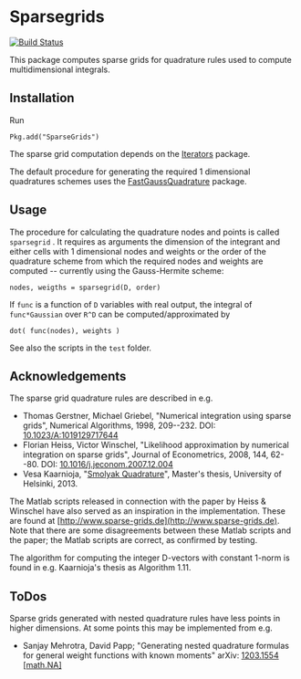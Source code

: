 # Sparsegrids

[![Build Status](https://travis-ci.org/robertdj/Sparsegrids.jl.svg?branch=master)](https://travis-ci.org/robertdj/SparseGrids.jl)

This package computes sparse grids for quadrature rules used to compute multidimensional integrals.


## Installation ##

Run 

	Pkg.add("SparseGrids")

The sparse grid computation depends on the [Iterators](https://github.com/JuliaLang/Iterators.jl) package.

The default procedure for generating the required 1 dimensional quadratures schemes uses the [FastGaussQuadrature](https://github.com/ajt60gaibb/FastGaussQuadrature.jl) package.


## Usage ##

The procedure for calculating the quadrature nodes and points is called `sparsegrid` .
It requires as arguments the dimension of the integrant and either cells with 1 dimensional nodes and weights or the order of the quadrature scheme from which the required nodes and weights are computed -- currently using the Gauss-Hermite scheme:

	nodes, weigths = sparsegrid(D, order)

If `func` is a function of `D` variables with real output, the integral of `func*Gaussian` over `R^D` can be computed/approximated by

	dot( func(nodes), weights )

See also the scripts in the `test` folder.


## Acknowledgements ##

The sparse grid quadrature rules are described in e.g.

* Thomas Gerstner, Michael Griebel, "Numerical integration using sparse grids", Numerical Algorithms, 1998, 209--232.
DOI: [10.1023/A:1019129717644](http://dx.doi.org/10.1023/A:1019129717644)
* Florian Heiss, Victor Winschel, "Likelihood approximation by numerical integration on sparse grids", Journal of Econometrics, 2008, 144, 62--80.
DOI: [10.1016/j.jeconom.2007.12.004](http://dx.doi.org/10.1016/j.jeconom.2007.12.004)
* Vesa Kaarnioja, "[Smolyak Quadrature](http://hdl.handle.net/10138/40159)", Master's thesis, University of Helsinki, 2013.

The Matlab scripts released in connection with the paper by Heiss & Winschel have also served as an inspiration in the implementation. 
These are found at [http://www.sparse-grids.de](http://www.sparse-grids.de).
Note that there are some disagreements between these Matlab scripts and the paper; the Matlab scripts are correct, as confirmed by testing.

The algorithm for computing the integer D-vectors with constant 1-norm is found in e.g. Kaarnioja's thesis as Algorithm 1.11.


## ToDos ##

Sparse grids generated with nested quadrature rules have less points in higher dimensions. 
At some points this may be implemented from e.g.

* Sanjay Mehrotra, David Papp; "Generating nested quadrature formulas for general weight functions with known moments"
arXiv: [1203.1554 [math.NA]](http://arxiv.org/abs/1203.1554v1)

